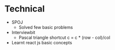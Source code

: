 # Technical
- SPOJ
	+ Solved few basic problems
- Interviewbit
	+ Pascal triangle shortcut c = c * (row - col)/col
- Learnt react js basic concepts
